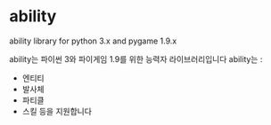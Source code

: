 # ability
ability library for python 3.x and pygame 1.9.x

ability는 파이썬 3와 파이게임 1.9를 위한 능력자 라이브러리입니다
ability는 :
- 엔티티
- 발사체
- 파티클
- 스킬
등을 지원합니다
